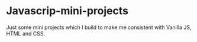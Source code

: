 # Javascrip-mini-projects
Just some mini projects which I build to make me consistent with Vanilla JS, HTML and CSS.
